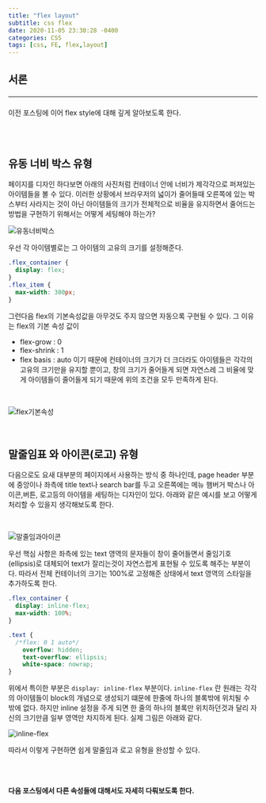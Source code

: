```yaml
---
title: "flex layout"
subtitle: css flex
date: 2020-11-05 23:30:28 -0400
categories: CSS 
tags: [css, FE, flex,layout]
---
```


## 서론 <hr>

이전 포스팅에 이어 flex style에 대해 깊게 알아보도록 한다.

<br><br>

## 유동 너비 박스 유형 

페이지를 디자인 하다보면 아래의 사진처럼 컨테이너 안에 너비가 제각각으로 퍼져있는 아이템들을 볼 수 있다.
이러한 상황에서 브라우저의 넓이가 줄어들때 오른쪽에 있는 박스부터 사라지는 것이 아닌 아이템들의 크기가 전체적으로 비율을 유지하면서 줄어드는 방법을 구현하기 위해서는 어떻게 세팅해야 하는가?
<br>

![유동너비박스](https://junstar17.github.io/img/유동너비박스.png)

우선 각 아이템별로는 그 아이템의 고유의 크기를 설정해준다. <br>

```css
.flex_container {
  display: flex; 
}
.flex_item {
  max-width: 300px;
}
```

그런다음 flex의 기본속성값을 아무것도 주지 않으면 자동으록 구현될 수 있다. 그 이유는 flex의 기본 속성 값이
- flex-grow : 0
- flex-shrink : 1
- flex basis : auto
이기 때문에 컨테이너의 크기가 더 크더라도 아이템들은 각각의 고유의 크기만을 유지할 뿐이고, 창의 크기가 줄어들게 되면 자연스레 그 비율에 맞게 아이템들이 줄어들게 되기 때문에 위의 조건을 모두 만족하게 된다.

<br>

![flex기본속성](https://junstar17.github.io/img/flex기본속성.png)

<br>

## 말줄임표 와 아이콘(로고) 유형

다음으로도 요새 대부분의 페이지에서 사용하는 방식 중 하나인데, page header 부분에 중앙이나 좌측에 title text나 search bar를 두고 오른쪽에는 메뉴 햄버거 박스나 아이콘,버튼, 로고등의 아이템을 세팅하는 디자인이 있다. 아래와 같은 예시를 보고 어떻게 처리할 수 있을지 생각해보도록 한다.

<br>

![말줄임과아이콘](https://junstar17.github.io/img/말줄임과아이콘.png)

우선 핵심 사항은 좌측에 있는 text 영역의 문자들이 창이 줄어들면서 줄임기호 (ellipsis)로 대체되어 text가 잘리는것이 자연스럽게 표현될 수 있도록 해주는 부분이다. 따라서 전체 컨테이너의 크기는 100%로 고정해준 상태에서 text 영역의 스타일을 추가하도록 한다.
<br>

```css
.flex_container {
  display: inline-flex;
  max-width: 100%;
}

.text {
  /*flex: 0 1 auto*/
    overflow: hidden;
    text-overflow: ellipsis;
    white-space: nowrap;
}
```

위에서 특이한 부분은 `display: inline-flex` 부분이다.
`inline-flex` 란 원래는 각각의 아이템들이 block의 개념으로 생성되기 떄문에 한줄에 하나의 블록밖에 위치될 수 밖에 없다. 하지만 inline 설정을 주게 되면 한 줄의 하나의 블록만 위치하던것과 달리 자신의 크기만큼 일부 영역만 차지하게 된다. 실제 그림은 아래와 같다.
<br>

![inline-flex](https://junstar17.github.io/img/inline-flex.png)
<br>

따라서 이렇게 구현하면 쉽게 말줄임과 로고 유형을 완성할 수 있다.

<br><br>

**다음 포스팅에서 다른 속성들에 대해서도 자세히 다뤄보도록 한다.**

